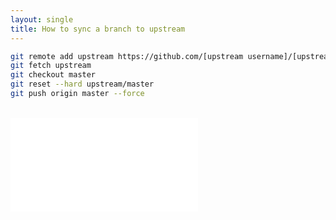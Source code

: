 ```yaml
---
layout: single
title: How to sync a branch to upstream
---
```


```bash
git remote add upstream https://github.com/[upstream username]/[upstream repository name].git
git fetch upstream
git checkout master
git reset --hard upstream/master 
git push origin master --force
```

<br/>

<iframe data-aa="1180210" src="//acceptable.a-ads.com/1180210" scrolling="no" style="border:0px; padding:0; overflow:hidden" allowtransparency="true"></iframe>
